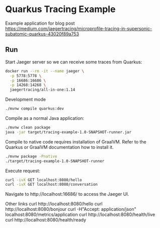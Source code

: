 # Quarkus Tracing Example

Example application for blog post https://medium.com/jaegertracing/microprofile-tracing-in-supersonic-subatomic-quarkus-43020f89a753

## Run
Start Jaeger server so we can receive some traces from Quarkus:
```bash
docker run --rm -it --name jaeger \
  -p 5778:5778 \
  -p 16686:16686 \
  -p 14268:14268 \
  jaegertracing/all-in-one:1.14
```

Development mode
```bash
./mvnw compile quarkus:dev
```

Compile as a normal Java application:
```bash
./mvnw clean package
java -jar target/tracing-example-1.0-SNAPSHOT-runner.jar
```

Compile to native code requires installation of GraalVM.
Refer to the Quarkus or GraalVM documentation how to install it.
```bash
./mvnw package -Pnative
./target/tracing-example-1.0-SNAPSHOT-runner
```

Execute request:
```bash
curl -ivX GET localhost:8080/hello
curl -ivX GET localhost:8080/conversation
```

Navigate to http://localhost:16686/ to access the Jaeger UI.

Other links
curl http://localhost:8080/hello
curl http://localhost:8080/bonjour
curl -H"Accept: application/json" localhost:8080/metrics/application
curl http://localhost:8080/health/live
curl http://localhost:8080/health/ready


